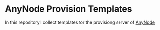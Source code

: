 # AnyNode Provision Templates

In this repository I collect templates for the provisiong server of [AnyNode](http://www.anynode.de)

